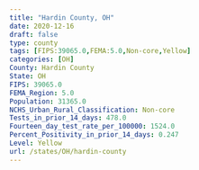 ```yaml
---
title: "Hardin County, OH"
date: 2020-12-16
draft: false
type: county
tags: [FIPS:39065.0,FEMA:5.0,Non-core,Yellow]
categories: [OH]
County: Hardin County
State: OH
FIPS: 39065.0
FEMA_Region: 5.0
Population: 31365.0
NCHS_Urban_Rural_Classification: Non-core
Tests_in_prior_14_days: 478.0
Fourteen_day_test_rate_per_100000: 1524.0
Percent_Positivity_in_prior_14_days: 0.247
Level: Yellow
url: /states/OH/hardin-county
---
```



